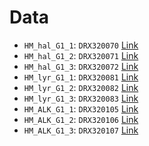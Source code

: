 # Data

 - `HM_hal_G1_1`: `DRX320070` [Link](https://www.ncbi.nlm.nih.gov/sra/?term=DRX320070)
 - `HM_hal_G1_2`: `DRX320071` [Link](https://www.ncbi.nlm.nih.gov/sra/?term=DRX320071)
 - `HM_hal_G1_3`: `DRX320072` [Link](https://www.ncbi.nlm.nih.gov/sra/?term=DRX320072)
 - `HM_lyr_G1_1`: `DRX320081` [Link](https://www.ncbi.nlm.nih.gov/sra/?term=DRX320081)
 - `HM_lyr_G1_2`: `DRX320082` [Link](https://www.ncbi.nlm.nih.gov/sra/?term=DRX320082)
 - `HM_lyr_G1_3`: `DRX320083` [Link](https://www.ncbi.nlm.nih.gov/sra/?term=DRX320083)
 - `HM_ALK_G1_1`: `DRX320105` [Link](https://www.ncbi.nlm.nih.gov/sra/?term=DRX320105)
 - `HM_ALK_G1_2`: `DRX320106` [Link](https://www.ncbi.nlm.nih.gov/sra/?term=DRX320106)
 - `HM_ALK_G1_3`: `DRX320107` [Link](https://www.ncbi.nlm.nih.gov/sra/?term=DRX320107)

